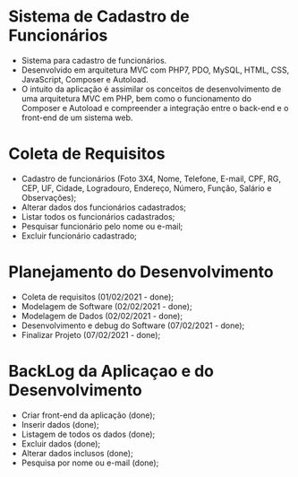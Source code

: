 # Sistema de Cadastro de Funcionários
- Sistema para cadastro de funcionários. 
- Desenvolvido em arquitetura MVC com PHP7, PDO, MySQL, HTML, CSS, JavaScript, Composer e Autoload. 
- O intuito da aplicação é assimilar os conceitos de desenvolvimento de uma arquitetura MVC em PHP, bem como o funcionamento do Composer e Autoload e compreender a integração entre o back-end e o front-end de um sistema web.

# Coleta de Requisitos
- Cadastro de funcionários (Foto 3X4, Nome, Telefone, E-mail, CPF, RG, CEP, UF, Cidade, Logradouro, Endereço, Número, Função, Salário e Observações);
- Alterar dados dos funcionários cadastrados;
- Listar todos os funcionários cadastrados;
- Pesquisar funcionário pelo nome ou e-mail;
- Excluir funcionário cadastrado;

# Planejamento do Desenvolvimento
- Coleta de requisitos (01/02/2021 - done);
- Modelagem de Software (02/02/2021 - done);
- Modelagem de Dados (02/02/2021 - done);
- Desenvolvimento e debug do Software (07/02/2021 - done);
- Finalizar Projeto (07/02/2021 - done);

# BackLog da Aplicaçao e do Desenvolvimento
- Criar front-end da aplicação (done);
- Inserir dados (done);
- Listagem de todos os dados (done);
- Excluir dados (done);
- Alterar dados inclusos (done);
- Pesquisa por nome ou e-mail (done); 

